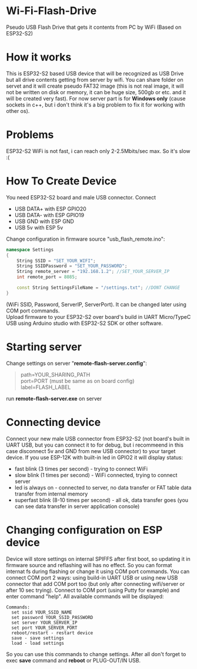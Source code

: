 # Wi-Fi-Flash-Drive
Pseudo USB Flash Drive that gets it contents from PC by WiFi (Based on ESP32-S2)

# How it works
This is ESP32-S2 based USB device that will be recognized as USB Drive but all drive contents getting from server by wifi. You can share folder on servet and it will create pseudo FAT32 image (this is not real image, it will not be written on disk or memory, it can be huge size, 500gb or etc. and it will be created very fast). For now server part is for **Windows only** (cause sockets in c++, but i don't think it's a big problem to fix it for working with other os).

# Problems
ESP32-S2 WiFi is not fast, i can reach only 2-2.5Mbits/sec max. So it's slow :(

# How To Create Device
You need ESP32-S2 board and male USB connector. Connect  
- USB DATA+ with ESP GPIO20 
- USB DATA- with ESP GPIO19
- USB GND with ESP GND 
- USB 5v with ESP 5v  

Change configuration in firmware source "usb_flash_remote.ino":
``` c++
namespace Settings
{
	String SSID = "SET_YOUR_WIFI";
	String SSIDPassword = "SET_YOUR_PASSWORD";
	String remote_server = "192.168.1.2"; //SET_YOUR_SERVER_IP
	int remote_port = 8085;

	const String SettingsFileName = "/settings.txt"; //DONT CHANGE
}
```
(WiFi SSID, Password, ServerIP, ServerPort). It can be changed later using COM port commands.  
Upload firmware to your ESP32-S2 over board's build in UART Micro/TypeC USB using Arduino studio with ESP32-S2 SDK or other software.

# Starting server
Change settings on server "**remote-flash-server.config**":  
> path=YOUR_SHARING_PATH  
> port=PORT (must be same as on board config)  
> label=FLASH_LABEL


run **remote-flash-server.exe** on server

# Connecting device
Connect your new male USB connector from ESP32-S2 (not board's built in UART USB, but you can connect it to for debug, but i recommeend in this case disconnect 5v and GND from new USB connector) to your target device. If you use ESP-12K with built-in led in GPIO2 it will display status:
- fast blink (3 times per second) - trying to connect WiFi
- slow blink (1 times per second) - WiFi connected, trying to connect server
- led is always on - connected to server, no data transfer or FAT table data transfer from internal memory
- superfast blink (8-10 times per second) - all ok, data transfer goes (you can see data transfer in server application console)

# Changing configuration on ESP device
Device will store settings on internal SPIFFS after first boot, so updating it in firmware source and reflashing will has no effect. So you can format internat fs during flashing or change it using COM port commands. You can connect COM port 2 ways: using build-in UART USB or using new USB connector that add COM port too (but only after connecting wifi/server or after 10 sec trying). Connect to COM port (using Putty for example) and enter command "help". All available commands will be displayed:
```
Commands:
  set ssid YOUR_SSID_NAME
  set password YOUR_SSID_PASSWORD
  set server YOUR_SERVER_IP
  set port YOUR_SERVER_PORT
  reboot/restart - restart device
  save - save settings
  load - load settings
```
So you can use this commands to change settings. After all don't forget to exec **save** command and **reboot** or PLUG-OUT/IN USB.

